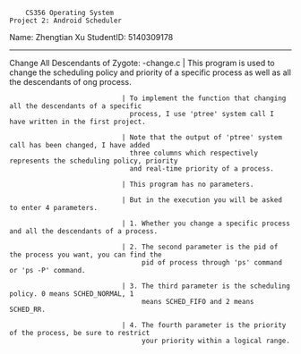 		CS356 Operating System 
	Project 2: Android Scheduler
Name: Zhengtian Xu 		StudentID: 5140309178

--------------------------------------------------

Change All Descendants of Zygote:
	-change.c 					| This program is used to change the scheduling policy and priority of a
								  specific process as well as all the descendants of ong process.

								| To implement the function that changing all the descendants of a specific
								  process, I use 'ptree' system call I have written in the first project.

								| Note that the output of 'ptree' system call has been changed, I have added 
								  three columns which respectively represents the scheduling policy, priority
								  and real-time priority of a process.

								| This program has no parameters.

								| But in the execution you will be asked to enter 4 parameters.

								| 1. Whether you change a specific process and all the descendants of a process.

								| 2. The second parameter is the pid of the process you want, you can find the 
									 pid of process through 'ps' command or 'ps -P' command.

								| 3. The third parameter is the scheduling policy. 0 means SCHED_NORMAL, 1 
								     means SCHED_FIFO and 2 means SCHED_RR.

								| 4. The fourth parameter is the priority of the process, be sure to restrict 
									 your priority within a logical range.
